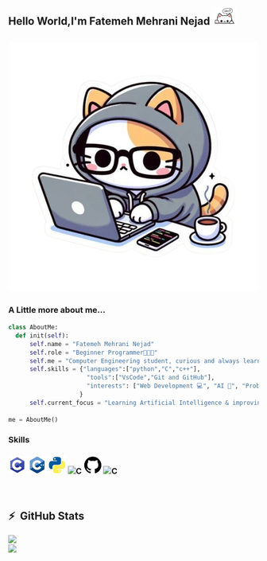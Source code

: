 <h2>Hello World,I'm Fatemeh Mehrani Nejad <img src="https://github.com/mehraninejad/mehraninejad/blob/main/37b19e0db4e3901614d6cf2c86f93b0a-removebg-preview.png?raw=true" width = "50"</h2>

<h2 align="center"><img src="https://github.com/mehraninejad/mehraninejad/blob/main/6e4c411c9c1a3843af3d402e03a966ad-removebg-preview.png?raw=true" width = "500"</h2>
  
### A Little more about me...
  ``` python
class AboutMe:
    def init(self):
        self.name = "Fatemeh Mehrani Nejad"
        self.role = "Beginner Programmer👩🏽‍💻"
        self.me = "Computer Engineering student, curious and always learning"
        self.skills = {"languages":["python","C","c++"],
                        "tools":["VsCode","Git and GitHub"],
                        "interests": ["Web Development 💻", "AI 🤖", "Problem Solving 🧩"]
                      }
        self.current_focus = "Learning Artificial Intelligence & improving problem-solving"

me = AboutMe()
```
<h3>Skills<h3>
<p>
  <img src="https://github.com/mehraninejad/mehraninejad/blob/main/715b59c8c7545d9dafb1a04111edde40-removebg-preview.png?raw=true" width="36" height="36" alt="C">
  <img src="https://github.com/mehraninejad/mehraninejad/blob/main/05974a4d1da1deac6470d2e87aa8c101-removebg-preview.png?raw=true" width="36" height="36" alt="C">
  <img src="https://github.com/mehraninejad/mehraninejad/blob/main/856e4546b8c202dda03e97771f76f902-removebg-preview.png?raw=true" width="36" height="36" alt="C">
  <img src="https://camo.githubusercontent.com/f39f203ca1defeb47e3505ef9044d3303c038c60de7e67f6c229992602e59128/68747470733a2f2f63646e2e6a7364656c6976722e6e65742f67682f64657669636f6e732f64657669636f6e2f69636f6e732f7673636f64652f7673636f64652d6f726967696e616c2e737667" width="36" height="36" alt="C">
  <img src="https://github.com/mehraninejad/mehraninejad/blob/main/5957d5d2add59c74dd1de4e7d0e588e3-removebg-preview.png?raw=true" width="36" height="36" alt="C">
  <img src="https://camo.githubusercontent.com/15166a15835f145259844be455ab5945594a70c48a3090aa83d193bd5e3e9bc5/68747470733a2f2f63646e2e6a7364656c6976722e6e65742f67682f64657669636f6e732f64657669636f6e2f69636f6e732f6769742f6769742d6f726967696e616c2e737667" width="36" height="36" alt="C">
  
</p>

<br/>

<h2>⚡&nbsp; GitHub Stats</h2>
<a href="https://github.com/mehraninejad">
  <img src="https://github-readme-stats.vercel.app/api?username=mehraninejad&show_icons=true&theme=radical">
  <br/>
  <img src="https://github-readme-stats.vercel.app/api/top-langs/?username=mehraninejad">
</a>
